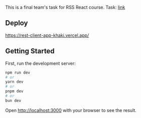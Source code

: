 This is a final team's task for RSS React course. Task: [link](https://github.com/rolling-scopes-school/tasks/blob/master/react/modules/tasks/final.md)
## Deploy
https://rest-client-app-khaki.vercel.app/

## Getting Started

First, run the development server:

```bash
npm run dev
# or
yarn dev
# or
pnpm dev
# or
bun dev
```

Open [http://localhost:3000](http://localhost:3000) with your browser to see the result.
